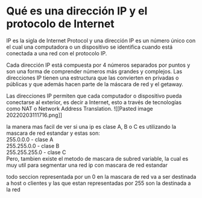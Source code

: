 # Qué es una dirección IP y el protocolo de Internet
IP es la sigla de Internet Protocol y una dirección IP es un número único con el cual una computadora o un dispositivo se identifica cuando está conectada a una red con el protocolo IP.

Cada dirección IP está compuesta por 4 números separados por puntos y son una forma de comprender números más grandes y complejos. Las direcciones IP tienen una estructura que las convierten en privadas o públicas y que además hacen parte de la máscara de red y el getaway.

Las direcciones IP permiten que cada computador o dispositivo pueda conectarse al exterior, es decir a Internet, esto a través de tecnologías como NAT o Network Address Translation.
![[Pasted image 20220203111716.png]]

la manera mas facil de ver si una ip es clase A, B o C es utilizando la mascara de red estandar y estas son:  
255.0.0.0 - clase A  
255.255.0.0 - clase B  
255.255.255.0 - clase C  
Pero, tambien existe el metodo de mascara de subred variable, la cual es muy util para segmentar una red ip con mascara de red estandar

todo seccion representada por un 0 en la mascara de red va a ser destinada a host o clientes y las que estan representadas por 255 son la destinada a la red